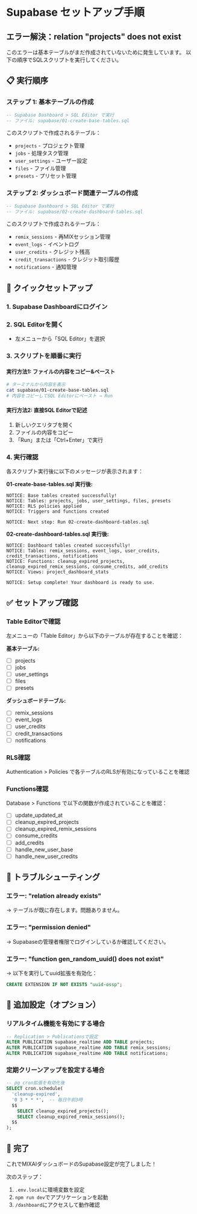 # Supabase セットアップ手順

## エラー解決：relation "projects" does not exist

このエラーは基本テーブルがまだ作成されていないために発生しています。
以下の順序でSQLスクリプトを実行してください。

## 📋 実行順序

### ステップ 1: 基本テーブルの作成
```sql
-- Supabase Dashboard > SQL Editor で実行
-- ファイル: supabase/01-create-base-tables.sql
```

このスクリプトで作成されるテーブル：
- `projects` - プロジェクト管理
- `jobs` - 処理タスク管理
- `user_settings` - ユーザー設定
- `files` - ファイル管理
- `presets` - プリセット管理

### ステップ 2: ダッシュボード関連テーブルの作成
```sql
-- Supabase Dashboard > SQL Editor で実行
-- ファイル: supabase/02-create-dashboard-tables.sql
```

このスクリプトで作成されるテーブル：
- `remix_sessions` - 再MIXセッション管理
- `event_logs` - イベントログ
- `user_credits` - クレジット残高
- `credit_transactions` - クレジット取引履歴
- `notifications` - 通知管理

## 🚀 クイックセットアップ

### 1. Supabase Dashboardにログイン

### 2. SQL Editorを開く
- 左メニューから「SQL Editor」を選択

### 3. スクリプトを順番に実行

#### 実行方法1: ファイルの内容をコピー&ペースト
```bash
# ターミナルから内容を表示
cat supabase/01-create-base-tables.sql
# 内容をコピーしてSQL Editorにペースト → Run
```

#### 実行方法2: 直接SQL Editorで記述
1. 新しいクエリタブを開く
2. ファイルの内容をコピー
3. 「Run」または「Ctrl+Enter」で実行

### 4. 実行確認

各スクリプト実行後に以下のメッセージが表示されます：

**01-create-base-tables.sql 実行後:**
```
NOTICE: Base tables created successfully!
NOTICE: Tables: projects, jobs, user_settings, files, presets
NOTICE: RLS policies applied
NOTICE: Triggers and functions created

NOTICE: Next step: Run 02-create-dashboard-tables.sql
```

**02-create-dashboard-tables.sql 実行後:**
```
NOTICE: Dashboard tables created successfully!
NOTICE: Tables: remix_sessions, event_logs, user_credits, credit_transactions, notifications
NOTICE: Functions: cleanup_expired_projects, cleanup_expired_remix_sessions, consume_credits, add_credits
NOTICE: Views: project_dashboard_stats

NOTICE: Setup complete! Your dashboard is ready to use.
```

## ✅ セットアップ確認

### Table Editorで確認
左メニューの「Table Editor」から以下のテーブルが存在することを確認：

**基本テーブル:**
- [ ] projects
- [ ] jobs
- [ ] user_settings
- [ ] files
- [ ] presets

**ダッシュボードテーブル:**
- [ ] remix_sessions
- [ ] event_logs
- [ ] user_credits
- [ ] credit_transactions
- [ ] notifications

### RLS確認
Authentication > Policies で各テーブルのRLSが有効になっていることを確認

### Functions確認
Database > Functions で以下の関数が作成されていることを確認：
- [ ] update_updated_at
- [ ] cleanup_expired_projects
- [ ] cleanup_expired_remix_sessions
- [ ] consume_credits
- [ ] add_credits
- [ ] handle_new_user_base
- [ ] handle_new_user_credits

## 🔧 トラブルシューティング

### エラー: "relation already exists"
→ テーブルが既に存在します。問題ありません。

### エラー: "permission denied"
→ Supabaseの管理者権限でログインしているか確認してください。

### エラー: "function gen_random_uuid() does not exist"
→ 以下を実行してuuid拡張を有効化：
```sql
CREATE EXTENSION IF NOT EXISTS "uuid-ossp";
```

## 📝 追加設定（オプション）

### リアルタイム機能を有効にする場合
```sql
-- Replication > Publicationsで設定
ALTER PUBLICATION supabase_realtime ADD TABLE projects;
ALTER PUBLICATION supabase_realtime ADD TABLE remix_sessions;
ALTER PUBLICATION supabase_realtime ADD TABLE notifications;
```

### 定期クリーンアップを設定する場合
```sql
-- pg_cron拡張を有効化後
SELECT cron.schedule(
  'cleanup-expired',
  '0 3 * * *',  -- 毎日午前3時
  $$
    SELECT cleanup_expired_projects();
    SELECT cleanup_expired_remix_sessions();
  $$
);
```

## 🎉 完了

これでMIXAIダッシュボードのSupabase設定が完了しました！

次のステップ：
1. `.env.local`に環境変数を設定
2. `npm run dev`でアプリケーションを起動
3. `/dashboard`にアクセスして動作確認